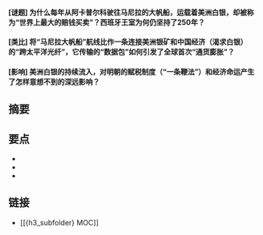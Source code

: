 #### [谜题] 为什么每年从阿卡普尔科驶往马尼拉的大帆船，运载着美洲白银，却被称为“世界上最大的赔钱买卖”？西班牙王室为何仍坚持了250年？


#### [类比] 将“马尼拉大帆船”航线比作一条连接美洲银矿和中国经济（渴求白银）的“跨太平洋光纤”，它传输的“数据包”如何引发了全球首次“通货膨胀”？


#### [影响] 美洲白银的持续流入，对明朝的赋税制度（“一条鞭法”）和经济命运产生了怎样意想不到的深远影响？


## 摘要


## 要点

- 
- 
- 

## 链接

- [[{h3_subfolder} MOC]]
